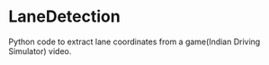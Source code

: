 # LaneDetection
Python code to extract lane coordinates from a game(Indian Driving Simulator) video.

